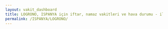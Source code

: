 ```yaml
---
layout: vakit_dashboard
title: LOGRONO, ISPANYA için iftar, namaz vakitleri ve hava durumu - ilçe/eyalet seç
permalink: /ISPANYA/LOGRONO/
---
```


<script type="text/javascript">
  var GLOBAL_COUNTRY = 'ISPANYA';
  var GLOBAL_CITY = 'LOGRONO';
  var GLOBAL_STATE = '';
  var lat = 72;
  var lon = 21;
</script>
